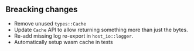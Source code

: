 ## Breacking changes

- Remove unused `types::Cache`
- Update `Cache` API to allow returning something more than just the bytes.
- Re-add missing log re-export in `host_io::logger`.
- Automatically setup wasm cache in tests
